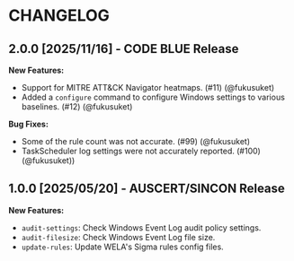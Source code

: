 # CHANGELOG

## 2.0.0 [2025/11/16] - CODE BLUE Release

**New Features:**

- Support for MITRE ATT&CK Navigator heatmaps. (#11) (@fukusuket)
- Added a `configure` command to configure Windows settings to various baselines. (#12) (@fukusuket)

**Bug Fixes:**

- Some of the rule count was not accurate. (#99) (@fukusuket)
- TaskScheduler log settings were not accurately reported. (#100) (@fukusuket))

## 1.0.0 [2025/05/20] - AUSCERT/SINCON Release

**New Features:**

- `audit-settings`: Check Windows Event Log audit policy settings.
- `audit-filesize`: Check Windows Event Log file size.
- `update-rules`: Update WELA's Sigma rules config files.